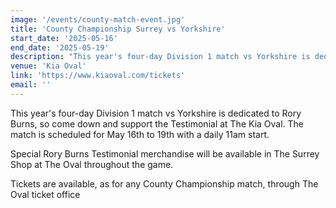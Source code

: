 ```yaml
---
image: '/events/county-match-event.jpg'
title: 'County Championship Surrey vs Yorkshire'
start_date: '2025-05-16'
end_date: '2025-05-19'
description: "This year's four-day Division 1 match vs Yorkshire is dedicated to Rory Burn..."
venue: 'Kia Oval'
link: 'https://www.kiaoval.com/tickets'
email: ''
---
```


This year's four-day Division 1 match vs Yorkshire is dedicated to Rory Burns, so come down and support the Testimonial at The Kia Oval. The match is scheduled for May 16th to 19th with a daily 11am start.

Special Rory Burns Testimonial merchandise will be available in The Surrey Shop at The Oval throughout the game.

Tickets are available, as for any County Championship match, through The Oval ticket office
